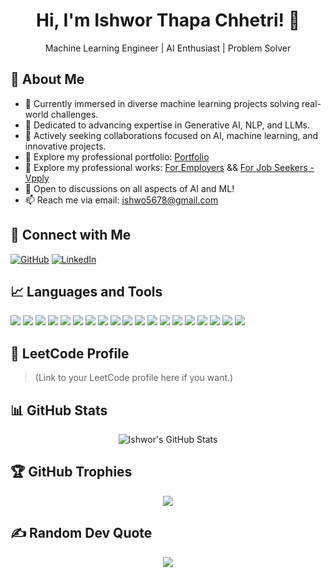 <!-- Banner -->
<h1 align="center">Hi, I'm Ishwor Thapa Chhetri! 👋</h1>
<p align="center">Machine Learning Engineer | AI Enthusiast | Problem Solver</p>

<!-- About Me -->
## 💫 About Me
- 🔭 Currently immersed in diverse machine learning projects solving real-world challenges.
- 🌱 Dedicated to advancing expertise in Generative AI, NLP, and LLMs.
- 👯 Actively seeking collaborations focused on AI, machine learning, and innovative projects.
- 💼 Explore my professional portfolio: [Portfolio](#) <!-- (replace # with your actual portfolio link) -->
- 🤝 Explore my professional works:  <a href="https://employers.vpply.com/" target="_blank">For Employers</a> <span>&&</span>  <a href="https://vpply.com/" target="_blank">For Job Seekers -Vpply</a>    <!-- (replace # with your actual portfolio link) -->
- 💬 Open to discussions on all aspects of AI and ML!
- 📫 Reach me via email: ishwo5678@gmail.com

<!-- Connect with me -->
## 🤝 Connect with Me
<p align="left">
  <a href="https://github.com/Ishworrr/ishworthapachhtetri" target="_blank"><img alt="GitHub" src="https://img.shields.io/badge/GitHub-100000?style=for-the-badge&logo=github&logoColor=white"/></a>
  <a href="https://linkedin.com/in/ishwor-thapa-chhetri-itc" target="_blank"><img alt="LinkedIn" src="https://img.shields.io/badge/LinkedIn-0A66C2?style=for-the-badge&logo=linkedin&logoColor=white"/></a>

</p>

<!-- Languages and Tools -->
## 📈 Languages and Tools
<p align="left">
  <img src="https://img.shields.io/badge/Python-3776AB?style=flat&logo=python&logoColor=white" />
<img src="https://img.shields.io/badge/PyTorch-EE4C2C?style=flat&logo=pytorch&logoColor=white" />
<img src="https://img.shields.io/badge/TensorFlow-FF6F00?style=flat&logo=tensorflow&logoColor=white" />
<img src="https://img.shields.io/badge/OpenCV-5C3EE8?style=flat&logo=opencv&logoColor=white" />
<img src="https://img.shields.io/badge/Scikit_Learn-F7931E?style=flat&logo=scikit-learn&logoColor=white" />
<img src="https://img.shields.io/badge/Pandas-150458?style=flat&logo=pandas&logoColor=white" />
<img src="https://img.shields.io/badge/Seaborn-3776AB?style=flat&logo=seaborn&logoColor=white" />
<img src="https://img.shields.io/badge/PostgreSQL-316192?style=flat&logo=postgresql&logoColor=white" />
<img src="https://img.shields.io/badge/MySQL-005C84?style=flat&logo=mysql&logoColor=white" />
<img src="https://img.shields.io/badge/HTML5-E34F26?style=flat&logo=html5&logoColor=white" />
<img src="https://img.shields.io/badge/CSS3-1572B6?style=flat&logo=css3&logoColor=white" />
<img src="https://img.shields.io/badge/Git-F05032?style=flat&logo=git&logoColor=white" />
<img src="https://img.shields.io/badge/Linux-FCC624?style=flat&logo=linux&logoColor=black" />
<img src="https://img.shields.io/badge/Java-007396?style=flat&logo=java&logoColor=white" />
<img src="https://img.shields.io/badge/Figma-F24E1E?style=flat&logo=figma&logoColor=white" />
<img src="https://img.shields.io/badge/Flutter-02569B?style=flat&logo=flutter&logoColor=white" />
<img src="https://img.shields.io/badge/Django-092E20?style=flat&logo=django&logoColor=white" />
<img src="https://img.shields.io/badge/Blender-F5792A?style=flat&logo=blender&logoColor=white" />
<img src="https://img.shields.io/badge/XD-FF61F6?style=flat&logo=adobexd&logoColor=white" />
</p>

<!-- LeetCode -->
## 🎯 LeetCode Profile
> (Link to your LeetCode profile here if you want.)

<!-- GitHub Stats -->
## 📊 GitHub Stats
<p align="center">
  <img src="https://github-readme-stats.vercel.app/api?username=ishworrr&show_icons=true&theme=radical" alt="Ishwor's GitHub Stats" />
</p>

<!-- GitHub Trophies -->
## 🏆 GitHub Trophies
<p align="center">
  <img src="https://github-profile-trophy.vercel.app/?username=ishworrr&theme=radical&no-frame=true&margin-w=15" />
</p>

<!-- ISO Calendar 
## 📅 GitHub Calendar
<p align="center">
  <img src="https://github.com/ishworrr/ishworthapachhtetri/blob/output/github-contribution-grid-snake.svg" />
</p>
-->
<!-- Random Quote -->
## ✍️ Random Dev Quote
<p align="center">
  <img src="https://quotes-github-readme.vercel.app/api?type=horizontal&theme=radical"/>
</p>

